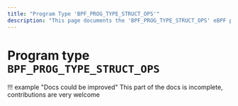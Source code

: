 ```yaml
---
title: "Program Type 'BPF_PROG_TYPE_STRUCT_OPS'"
description: "This page documents the 'BPF_PROG_TYPE_STRUCT_OPS' eBPF program type, including its defintion, usage, program types that can use it, and examples."
---
```

# Program type `BPF_PROG_TYPE_STRUCT_OPS`

!!! example "Docs could be improved"
    This part of the docs is incomplete, contributions are very welcome
